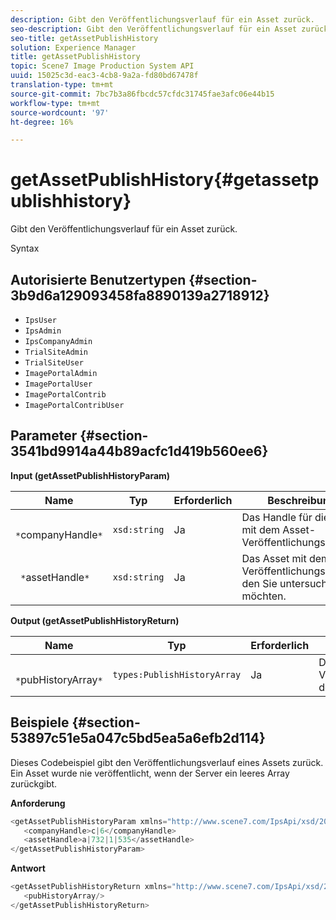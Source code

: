 ```yaml
---
description: Gibt den Veröffentlichungsverlauf für ein Asset zurück.
seo-description: Gibt den Veröffentlichungsverlauf für ein Asset zurück.
seo-title: getAssetPublishHistory
solution: Experience Manager
title: getAssetPublishHistory
topic: Scene7 Image Production System API
uuid: 15025c3d-eac3-4cb8-9a2a-fd80bd67478f
translation-type: tm+mt
source-git-commit: 7bc7b3a86fbcdc57cfdc31745fae3afc06e44b15
workflow-type: tm+mt
source-wordcount: '97'
ht-degree: 16%

---
```



# getAssetPublishHistory{#getassetpublishhistory}

Gibt den Veröffentlichungsverlauf für ein Asset zurück.

Syntax

## Autorisierte Benutzertypen {#section-3b9d6a129093458fa8890139a2718912}

* `IpsUser`
* `IpsAdmin`
* `IpsCompanyAdmin`
* `TrialSiteAdmin`
* `TrialSiteUser`
* `ImagePortalAdmin`
* `ImagePortalUser`
* `ImagePortalContrib`
* `ImagePortalContribUser`

## Parameter {#section-3541bd9914a44b89acfc1d419b560ee6}

**Input (getAssetPublishHistoryParam)**

| Name | Typ | Erforderlich | Beschreibung |
|---|---|---|---|
| ` *`companyHandle`*` | `xsd:string` | Ja | Das Handle für die Firma mit dem Asset-Veröffentlichungsverlauf. |
| ` *`assetHandle`*` | `xsd:string` | Ja | Das Asset mit dem Veröffentlichungsverlauf, den Sie untersuchen möchten. |

**Output (getAssetPublishHistoryReturn)**

| Name | Typ | Erforderlich | Beschreibung |
|---|---|---|---|
| ` *`pubHistoryArray`*` | `types:PublishHistoryArray` | Ja | Der Veröffentlichungsverlauf des Assets. |

## Beispiele {#section-53897c51e5a047c5bd5ea5a6efb2d114}

Dieses Codebeispiel gibt den Veröffentlichungsverlauf eines Assets zurück. Ein Asset wurde nie veröffentlicht, wenn der Server ein leeres Array zurückgibt.

**Anforderung**

```java
<getAssetPublishHistoryParam xmlns="http://www.scene7.com/IpsApi/xsd/2008-01-15">
   <companyHandle>c|6</companyHandle>
   <assetHandle>a|732|1|535</assetHandle>
</getAssetPublishHistoryParam>
```

**Antwort**

```java
<getAssetPublishHistoryReturn xmlns="http://www.scene7.com/IpsApi/xsd/2008-01-15">
   <pubHistoryArray/>
</getAssetPublishHistoryReturn>
```


